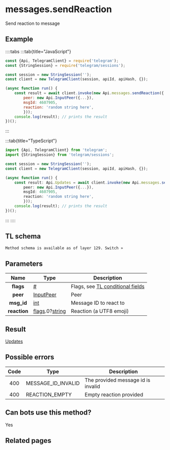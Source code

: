 # messages.sendReaction

Send reaction to message

## Example

::::tabs
:::tab{title="JavaScript"}

```js
const {Api, TelegramClient} = require('telegram');
const {StringSession} = require('telegram/sessions');

const session = new StringSession('');
const client = new TelegramClient(session, apiId, apiHash, {});

(async function run() {
    const result = await client.invoke(new Api.messages.sendReaction({
		peer: new Api.InputPeer({...}),
		msgId: 4607905,
		reaction: 'random string here',
		}));
    console.log(result); // prints the result
})();
```

:::

:::tab{title="TypeScript"}

```ts
import {Api, TelegramClient} from 'telegram';
import {StringSession} from 'telegram/sessions';

const session = new StringSession('');
const client = new TelegramClient(session, apiId, apiHash, {});

(async function run() {
    const result: Api.Updates = await client.invoke(new Api.messages.sendReaction({
		peer: new Api.InputPeer({...}),
		msgId: 4607905,
		reaction: 'random string here',
		}));
    console.log(result); // prints the result
})();
```

:::
::::

## TL schema

```txt
Method schema is available as of layer 129. Switch »
```

## Parameters

|     Name     | Type                                                                                                                           | Description                                                                                             |
| :----------: | ------------------------------------------------------------------------------------------------------------------------------ | ------------------------------------------------------------------------------------------------------- |
|  **flags**   | [#](https://core.telegram.org/type/%23)                                                                                        | Flags, see [TL conditional fields](https://core.telegram.org/mtproto/TL-combinators#conditional-fields) |
|   **peer**   | [InputPeer](https://core.telegram.org/type/InputPeer)                                                                          | Peer                                                                                                    |
|  **msg_id**  | [int](https://core.telegram.org/type/int)                                                                                      | Message ID to react to                                                                                  |
| **reaction** | [flags](https://core.telegram.org/mtproto/TL-combinators#conditional-fields).0?[string](https://core.telegram.org/type/string) | Reaction (a UTF8 emoji)                                                                                 |

## Result

[Updates](https://core.telegram.org/type/Updates)

## Possible errors

| Code | Type               | Description                        |
| :--: | ------------------ | ---------------------------------- |
| 400  | MESSAGE_ID_INVALID | The provided message id is invalid |
| 400  | REACTION_EMPTY     | Empty reaction provided            |

## Can bots use this method?

Yes

## Related pages
